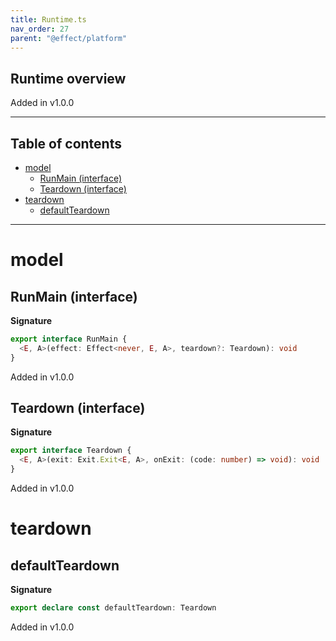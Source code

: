 ```yaml
---
title: Runtime.ts
nav_order: 27
parent: "@effect/platform"
---
```


## Runtime overview

Added in v1.0.0

---

<h2 class="text-delta">Table of contents</h2>

- [model](#model)
  - [RunMain (interface)](#runmain-interface)
  - [Teardown (interface)](#teardown-interface)
- [teardown](#teardown)
  - [defaultTeardown](#defaultteardown)

---

# model

## RunMain (interface)

**Signature**

```ts
export interface RunMain {
  <E, A>(effect: Effect<never, E, A>, teardown?: Teardown): void
}
```

Added in v1.0.0

## Teardown (interface)

**Signature**

```ts
export interface Teardown {
  <E, A>(exit: Exit.Exit<E, A>, onExit: (code: number) => void): void
}
```

Added in v1.0.0

# teardown

## defaultTeardown

**Signature**

```ts
export declare const defaultTeardown: Teardown
```

Added in v1.0.0
